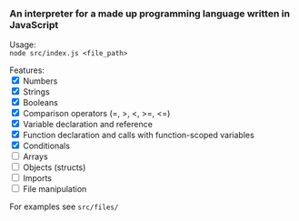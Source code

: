 ### An interpreter for a made up programming language written in JavaScript

Usage:
<br/>
``node src/index.js <file_path>``

Features:
<br/>
<input type="checkbox" checked> Numbers<br/>
<input type="checkbox" checked> Strings<br/>
<input type="checkbox" checked> Booleans<br/>
<input type="checkbox" checked> Comparison operators (=, >, <, >=, <=)<br/>
<input type="checkbox" checked> Variable declaration and reference<br/>
<input type="checkbox" checked> Function declaration and calls with function-scoped variables<br/>
<input type="checkbox" checked> Conditionals<br/>
<input type="checkbox"> Arrays<br/>
<input type="checkbox"> Objects (structs)<br/>
<input type="checkbox"> Imports<br/>
<input type="checkbox"> File manipulation<br/>

For examples see ``src/files/``
